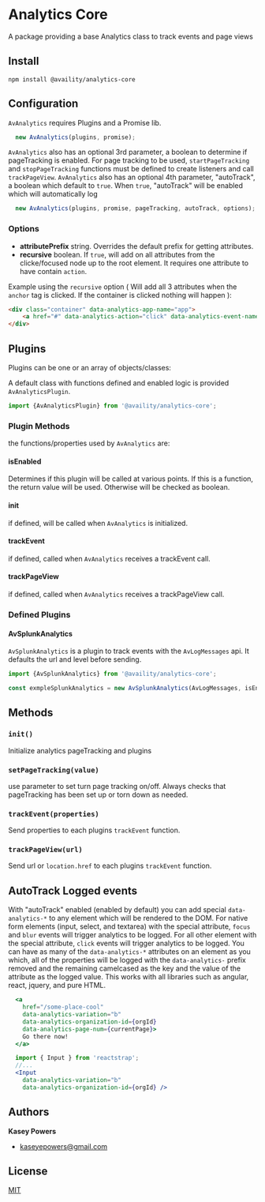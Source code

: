 # Analytics Core

A package providing a base Analytics class to track events and page views

## Install
`npm install @availity/analytics-core`

## Configuration

`AvAnalytics` requires Plugins and a Promise lib.

```javascript
  new AvAnalytics(plugins, promise);
```

`AvAnalytics` also has an optional 3rd parameter, a boolean to determine if pageTracking is enabled.
For page tracking to be used, `startPageTracking` and `stopPageTracking` functions must be defined to create listeners and call `trackPageView`.
`AvAnalytics` also has an optional 4th parameter, "autoTrack", a boolean which default to `true`.
When `true`, "autoTrack" will be enabled which will automatically log

```javascript
  new AvAnalytics(plugins, promise, pageTracking, autoTrack, options);
```

### Options
- **attributePrefix** string. Overrides the default prefix for getting attributes.
- **recursive** boolean. If `true`, will add on all attributes from the clicke/focused node up to the root element. It requires one attribute to have contain `action`.

 Example using the `recursive` option ( Will add all 3 attributes when the `anchor` tag is clicked. If the container is clicked nothing will happen ):
```html
<div class="container" data-analytics-app-name="app">
    <a href="#" data-analytics-action="click" data-analytics-event-name="linking">Click me!</a>
</div>
```

## Plugins

Plugins can be one or an array of objects/classes:

A default class with functions defined and enabled logic is provided `AvAnalyticsPlugin`.

```javascript
import {AvAnalyticsPlugin} from '@availity/analytics-core';
```

### Plugin Methods

the functions/properties used by `AvAnalytics` are:

#### isEnabled
Determines if this plugin will be called at various points.
If this is a function, the return value will be used. Otherwise will be checked as boolean.

#### init

if defined, will be called when `AvAnalytics` is initialized.

#### trackEvent

if defined, called when `AvAnalytics` receives a trackEvent call.

#### trackPageView

if defined, called when `AvAnalytics` receives a trackPageView call.

### Defined Plugins

#### AvSplunkAnalytics

`AvSplunkAnalytics` is a plugin to track events with the `AvLogMessages` api.
It defaults the url and level before sending.

```javascript
import {AvSplunkAnalytics} from '@availity/analytics-core';

const exmpleSplunkAnalytics = new AvSplunkAnalytics(AvLogMessages, isEnabled);
```

## Methods

### `init()`

Initialize analytics pageTracking and plugins

### `setPageTracking(value)`

use parameter to set turn page tracking on/off. Always checks that pageTracking has been set up or torn down as needed.

### `trackEvent(properties)`

Send properties to each plugins `trackEvent` function.

### `trackPageView(url)`

Send url or `location.href` to each plugins `trackEvent` function.

## AutoTrack Logged events
With "autoTrack" enabled (enabled by default) you can add special `data-analytics-*` to any element which will be rendered to the DOM.
For native form elements (input, select, and textarea) with the special attribute, `focus` and `blur` events will trigger analytics to be logged.
For all other element with the special attribute, `click` events will trigger analytics to be logged.
You can have as many of the `data-analytics-*` attributes on an element as you which, all of the properties will be logged with the `data-analytics-` prefix removed and the remaining camelcased as the key and the value of the attribute as the logged value.
This works with all libraries such as angular, react, jquery, and pure HTML.

```jsx
  <a
    href="/some-place-cool"
    data-analytics-variation="b"
    data-analytics-organization-id={orgId}
    data-analytics-page-num={currentPage}>
    Go there now!
  </a>
```

```jsx
  import { Input } from 'reactstrap';
  //...
  <Input
    data-analytics-variation="b"
    data-analytics-organization-id={orgId} />
```

## Authors
**Kasey Powers**
* [kaseyepowers@gmail.com](kaseyepowers@gmail.com)

## License
[MIT](../../LICENSE)

